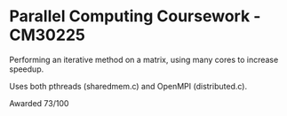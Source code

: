 # Parallel Computing Coursework - CM30225

Performing an iterative method on a matrix, using many cores to increase speedup.

Uses both pthreads (sharedmem.c) and OpenMPI (distributed.c).

Awarded 73/100
